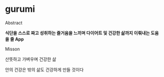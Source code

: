 # gurumi
Abstract

**식단을 스스로 짜고 성취하는 즐거움을 느끼며 다이어트 및 건강한 삶까지 이뤄내는 도움을 줄 App**

Misson

산뜻하고 가벼우며 건강한 삶

안의 건강은 밖의 삶도 건강하게 만들 것이다
